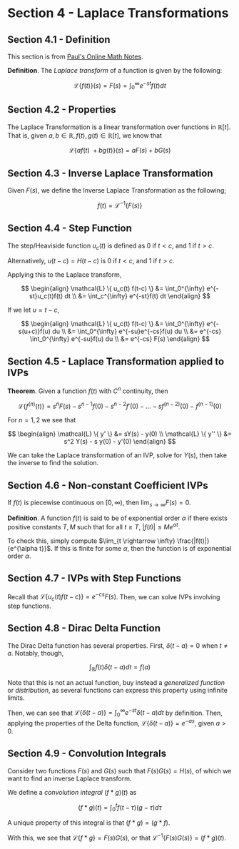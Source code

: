 # Section 4 - Laplace Transformations

## Section 4.1 - Definition

This section is from [Paul's Online Math Notes](https://tutorial.math.lamar.edu/Classes/DE/LaplaceDefinition.aspx).

**Definition**. The *Laplace transform* of a function is given by the following:

$$
\mathcal{L} \{f(t)\}(s) = F(s) = \int_0^{\infty} e^{-st}f(t) dt
$$

## Section 4.2 - Properties

The Laplace Transformation is a linear transformation over functions in $\mathbb{R}[t]$. That is, given $a, b \in \mathbb{R}, f(t), g(t) \in \mathbb{R}[t]$, we know that

$$
\mathcal{L} \{a f(t)\ + b g(t) \}(s) = a F(s) + b G(s)
$$

## Section 4.3 - Inverse Laplace Transformation

Given $F(s)$, we define the Inverse Laplace Transformation as the following;

$$
f(t) = \mathcal{L}^{-1} \{F(s)\}
$$

## Section 4.4 - Step Function

The step/Heaviside function $u_c(t)$ is defined as 0 if $t < c$, and 1 if $t > c$.

Alternatively, $u(t - c) = H(t - c)$ is 0 if $t < c$, and 1 if $t > c$.

Applying this to the Laplace transform,

$$
\begin{align}
    \mathcal{L} \{ u_c(t) f(t-c) \} &= \int_0^{\infty} e^{-st}u_c(t)f(t) dt \\
    &= \int_c^{\infty} e^{-st}f(t) dt
\end{align}
$$

If we let $u = t - c$,

$$
\begin{align}
    \mathcal{L} \{ u_c(t) f(t-c) \} &= \int_0^{\infty} e^{-s(u+c)}f(u) du \\
    &= \int_0^{\infty} e^{-su}e^{-cs}f(u) du \\
    &= e^{-cs} \int_0^{\infty} e^{-su}f(u) du \\
    &= e^{-cs} F(s)
\end{align}
$$

## Section 4.5 - Laplace Transformation applied to IVPs

**Theorem**. Given a function $f(t)$ with $C^n$ continuity, then

$$
\mathcal{L} \{ f^{(n)} (t) \} = s^n F(s) - s^{n-1} f(0) - s^{n-2} f'(0) - \ldots - s f^{(n-2)} (0) - f^{(n-1)} (0)
$$

For $n=1, 2$ we see that

$$
\begin{align}
    \mathcal{L} \{ y' \} &= sY(s) - y(0) \\
    \mathcal{L} \{ y'' \} &= s^2 Y(s) - s y(0) - y'(0)
\end{align}
$$

We can take the Laplace transformation of an IVP, solve for $Y(s)$, then take the inverse to find the solution.

## Section 4.6 - Non-constant Coefficient IVPs

If $f(t)$ is piecewise continuous on $[0, \infty)$, then $\lim_{s \rightarrow \infty} F(s) = 0$.

**Definition**. A function $f(t)$ is said to be of exponential order $\alpha$ if there exists positive constants $T, M$ such that for all $t \geq T$, $|f(t)| \leq Me^{\alpha t}$.

To check this, simply compute $\lim_{t \rightarrow \infty} \frac{|f(t)|}{e^{\alpha t}}$. If this is finite for some $\alpha$, then the function is of exponential order $\alpha$.

## Section 4.7 - IVPs with Step Functions

Recall that $\mathcal{L} \{u_c(t)f(t-c)\} = e^{-cs}F(s)$. Then, we can solve IVPs involving step functions.

## Section 4.8 - Dirac Delta Function

The Dirac Delta function has several properties. First, $\delta(t - a) = 0$ when $t \neq a$. Notably, though,

$$\int_{\mathbb{R}} f(t) \delta(t - a) dt = f(a)$$

Note that this is not an actual function, buy instead a *generalized function* or *distribution*, as several functions can express this property using infinite limits.

Then, we can see that $\mathcal{L} \{\delta(t-a)\} = \int_0^\infty e^{-st} \delta(t-a) dt$ by definition. Then, applying the properties of the Delta function, $\mathcal{L} \{\delta(t-a)\} = e^{-as}$, given $a > 0$.

## Section 4.9 - Convolution Integrals

Consider two functions $F(s)$ and $G(s)$ such that $F(s) G(s) = H(s)$, of which we want to find an inverse Laplace transform.

We define a *convolution integral* $(f*g)(t)$ as

$$(f*g)(t) = \int_0^t f(t - \tau)(g - \tau) d\tau$$

A unique property of this integral is that $(f*g) = (g*f)$.

With this, we see that $\mathcal{L} \{f * g\} = F(s)G(s)$, or that $\mathcal{L}^{-1} \{F(s)G(s)\} = (f * g)(t)$.
